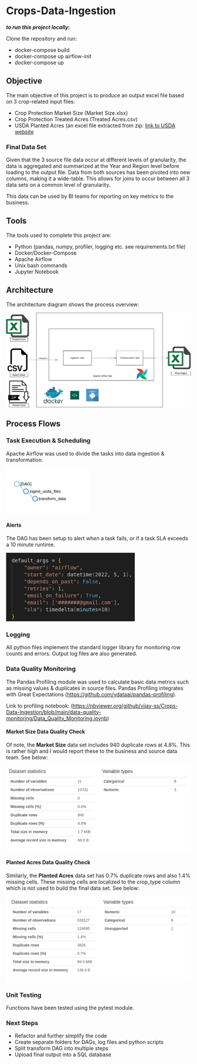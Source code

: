 # Crops-Data-Ingestion

***to run this project locally:***

Clone the repository and run:
- docker-compose build
- docker-compose up airflow-init
- docker-compose up

## Objective

The main objective of this project is to produce an output excel file based on 3 crop-related input files:

- Crop Protection Market Size (Market Size.xlsx)
- Crop Protection Treated Acres (Treated Acres.csv)
- USDA Planted Acres (an excel file extracted from zip: [link to USDA website](https://www.fsa.usda.gov/news-room/efoia/electronic-reading-room/frequently-requested-information/crop-acreage-data/index)

### Final Data Set

Given that the 3 source file data occur at different levels of granularity, the data is aggregated and summarized at the Year and Region level before loading to the output file. Data from both sources has been pivoted into new columns, making it a wide-table. This allows for joins to occur between all 3 data sets on a common level of granularity.

This data can be used by BI teams for reporting on key metrics to the business.

## Tools

The tools used to complete this project are:
- Python (pandas, numpy, profiler, logging etc. see requirements.txt file)
- Docker/Docker-Compose
- Apache Airflow
- Unix bash commands
- Jupyter Notebook

## Architecture

The architecture diagram shows the process overview:

![](images/crops-architecture.png)

## Process Flows

### Task Execution & Scheduling

Apache Airflow was used to divide the tasks into data ingestion & transformation.

![](images/DAG.png)

#### Alerts

The DAG has been setup to alert when a task fails, or if a task SLA exceeds a 10 minute runtime.

![](images/airflow-alert.png)

### Logging

All python files implement the standard logger library for monitoring row counts and errors. Output log files are also generated.

### Data Quality Monitoring

The Pandas Profiling module was used to calculate basic data metrics such as missing values & duplicates in source files. Pandas Profiling integrates with Great Expectations (https://github.com/ydataai/pandas-profiling).

Link to profiling notebook: (https://nbviewer.org/github/vijay-ss/Crops-Data-Ingestion/blob/main/data-quality-monitoring/Data_Quality_Monitoring.ipynb)

#### Market Size Data Quality Check

Of note, the **Market Size** data set includes 940 duplicate rows at 4.8%. This is rather high and I would report these to the business and source data team. See below:

![](images/market-size-profile.png)

#### Planted Acres Data Quality Check

Similarly, the **Planted Acres** data set has 0.7% duplicate rows and also 1.4% missing cells. These missing cells are localized to the crop_type column which is not used to build the final data set. See below:

![](images/planted-acres-profile.png)

### Unit Testing

Functions have been tested using the pytest module.

### Next Steps

- Refactor and further simplify the code
- Create separate folders for DAGs, log files and python scripts
- Split transform DAG into multiple steps
- Upload final output into a SQL database

